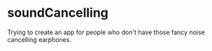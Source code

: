 # soundCancelling
Trying to create an app for people who don't have those fancy noise cancelling earphones. 
